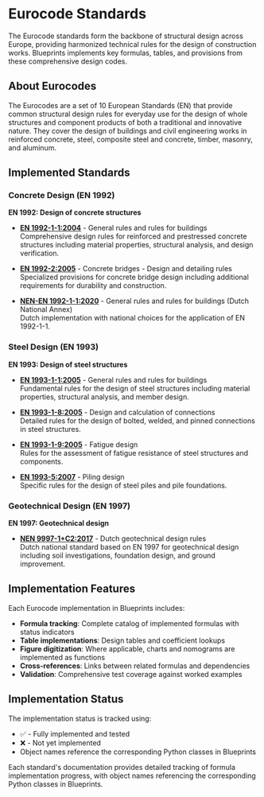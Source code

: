 # Eurocode Standards

The Eurocode standards form the backbone of structural design across Europe, providing harmonized technical rules for the design of construction works. Blueprints implements key formulas, tables, and provisions from these comprehensive design codes.

## About Eurocodes

The Eurocodes are a set of 10 European Standards (EN) that provide common structural design rules for everyday use for the design of whole structures and component products of both a traditional and innovative nature. They cover the design of buildings and civil engineering works in reinforced concrete, steel, composite steel and concrete, timber, masonry, and aluminum.

## Implemented Standards

### Concrete Design (EN 1992)

**EN 1992: Design of concrete structures**

- **[EN 1992-1-1:2004](en_1992_1_1_2004/formulas.md)** - General rules and rules for buildings  
  Comprehensive design rules for reinforced and prestressed concrete structures including material properties, structural analysis, and design verification.

- **[EN 1992-2:2005](en_1992_2_2005/formulas.md)** - Concrete bridges - Design and detailing rules  
  Specialized provisions for concrete bridge design including additional requirements for durability and construction.

- **[NEN-EN 1992-1-1:2020](nen_en_1992_1_1_2020/formulas.md)** - General rules and rules for buildings (Dutch National Annex)  
  Dutch implementation with national choices for the application of EN 1992-1-1.

### Steel Design (EN 1993)

**EN 1993: Design of steel structures**

- **[EN 1993-1-1:2005](en_1993_1_1_2005/formulas.md)** - General rules and rules for buildings  
  Fundamental rules for the design of steel structures including material properties, structural analysis, and member design.

- **[EN 1993-1-8:2005](en_1993_1_8_2005/formulas.md)** - Design and calculation of connections  
  Detailed rules for the design of bolted, welded, and pinned connections in steel structures.

- **[EN 1993-1-9:2005](en_1993_1_9_2005/formulas.md)** - Fatigue design  
  Rules for the assessment of fatigue resistance of steel structures and components.

- **[EN 1993-5:2007](en_1993_5_2007/formulas.md)** - Piling design  
  Specific rules for the design of steel piles and pile foundations.

### Geotechnical Design (EN 1997)

**EN 1997: Geotechnical design**

- **[NEN 9997-1+C2:2017](nen_9997_1_c2_2017/formulas.md)** - Dutch geotechnical design rules  
  Dutch national standard based on EN 1997 for geotechnical design including soil investigations, foundation design, and ground improvement.

## Implementation Features

Each Eurocode implementation in Blueprints includes:

- **Formula tracking**: Complete catalog of implemented formulas with status indicators
- **Table implementations**: Design tables and coefficient lookups
- **Figure digitization**: Where applicable, charts and nomograms are implemented as functions
- **Cross-references**: Links between related formulas and dependencies
- **Validation**: Comprehensive test coverage against worked examples

## Implementation Status

The implementation status is tracked using:
- ✅ - Fully implemented and tested
- ❌ - Not yet implemented
- Object names reference the corresponding Python classes in Blueprints

Each standard's documentation provides detailed tracking of formula implementation progress, with object names referencing the corresponding Python classes in Blueprints.
